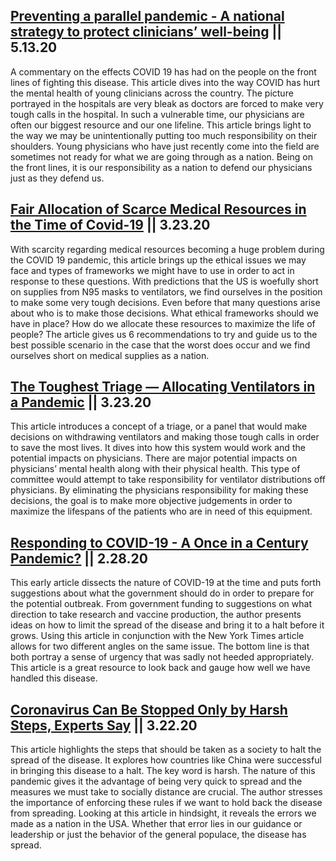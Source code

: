 ## [Preventing a parallel pandemic - A national strategy to protect clinicians’ well-being](https://www.nejm.org/doi/full/10.1056/NEJMp2011027?query=TOC) ||  5.13.20

A commentary on the effects COVID 19 has had on the people on the front lines of fighting this disease. This article dives into the way COVID has hurt the mental health of young clinicians across the country. The picture portrayed in the hospitals are very bleak as doctors are forced to make very tough calls in the hospital. In such a vulnerable time, our physicians are often our biggest resource and our one lifeline. This article brings light to the way we may be unintentionally putting too much responsibility on their shoulders. Young physicians who have just recently come into the field are sometimes not ready for what we are going through as a nation. Being on the front lines, it is our responsibility as a nation to defend our physicians just as they defend us. 

## [Fair Allocation of Scarce Medical Resources in the Time of Covid-19](https://www.nejm.org/doi/full/10.1056/NEJMsb2005114?query=RP)  ||  3.23.20

With scarcity regarding medical resources becoming a huge problem during the COVID 19 pandemic, this article brings up the ethical issues we may face and types of frameworks we might have to use in order to act in response to these questions. With predictions that the US is woefully short on supplies from N95 masks to ventilators, we find ourselves in the position to make some very tough decisions. Even before that many questions arise about who is to make those decisions. What ethical frameworks should we have in place? How do we allocate these resources to maximize the life of people? The article gives us 6 recommendations to try and guide us to the best possible scenario in the case that the worst does occur and we find ourselves short on medical supplies as a nation. 

## [The Toughest Triage — Allocating Ventilators in a Pandemic](https://www.nejm.org/doi/full/10.1056/NEJMp2005689?query=RP)  ||  3.23.20

This article introduces a concept of a triage, or a panel that would make decisions on withdrawing ventilators and making those tough calls in order to save the most lives. It dives into how this system would work and the potential impacts on physicians. There are major potential impacts on physicians’ mental health along with their physical health. This type of committee would attempt to take responsibility for ventilator distributions off physicians. By eliminating the physicians responsibility for making these decisions, the goal is to make more objective judgements in order to maximize the lifespans of the patients who are in need of this equipment. 

## [Responding to COVID-19 - A Once in a Century Pandemic?](https://www.nejm.org/doi/full/10.1056/NEJMp2003762?query=TOC) ||  2.28.20

This early article dissects the nature of COVID-19 at the time and puts forth suggestions about what the government should do in order to prepare for the potential outbreak. From government funding to suggestions on what direction to take research and vaccine production, the author presents ideas on how to limit the spread of the disease and bring it to a halt before it grows. Using this article in conjunction with the New York Times article allows for two different angles on the same issue. The bottom line is that both portray a sense of urgency that was sadly not heeded appropriately. This article is a great resource to look back and gauge how well we have handled this disease.  

## [Coronavirus Can Be Stopped Only by Harsh Steps, Experts Say](https://www.nytimes.com/2020/03/22/health/coronavirus-restrictions-us.html) ||  3.22.20

This article highlights the steps that should be taken as a society to halt the spread of the disease. It explores how countries like China were successful in bringing this disease to a halt. The key word is harsh. The nature of this pandemic gives it the advantage of being very quick to spread and the measures we must take to socially distance are crucial. The author stresses the importance of enforcing these rules if we want to hold back the disease from spreading. Looking at this article in hindsight, it reveals the errors we made as a nation in the USA. Whether that error lies in our guidance or leadership or just the behavior of the general populace, the disease has spread.